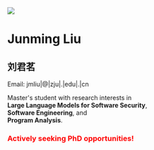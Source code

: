 <img src="{{ site.baseurl }}/images/pics/my.jpg">

<h1>Junming Liu</h1>
<h2>刘君茗</h2>
<p>Email: jmliu|@|zju|.|edu|.|cn</p>

<p>Master's student with research interests in <br><strong>Large Language Models for Software Security</strong>, <br><strong>Software Engineering</strong>, and <br><strong>Program Analysis</strong>.</p>

<h3><span style="color: red;">Actively seeking PhD opportunities!</span></h3>


<!-- <p>Hi, my name is Junming Liu (刘君茗). I am currently a Master's student in <a href="https://www.zju.edu.cn/" target="_blank">Zhejiang University</a>, with the supervision of <a href="https://person.zju.edu.cn/wangweihai" target="_blank">Prof. Wenhai Wang</a>.</p> -->


<!-- # About Me

Hi, my name is Junming Liu (刘君茗). I am currently a Master's student in [Zhejiang University][Zhejiang University], with the supervision of [Prof. Wenhai Wang][Prof. Wenhai Wang]. 

My research interests lie primarily in the fields of **Large Language Models for Software Security**, **Software Engineering** and **Program Analysis**.

<span style="color: red;">I am looking for PhD positions!</span>

[Zhejiang University]: https://www.zju.edu.cn/
[Prof. Wenhai Wang]: https://person.zju.edu.cn/wangweihai -->
